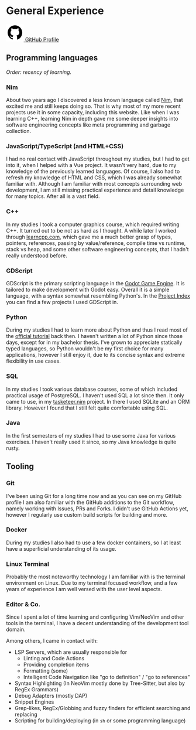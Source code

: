 [creationTime]:- "Feb 13. 2023"
[lastWriteTime]:- "Feb 19. 2023"

# General Experience

<a href="https://github.com/aMOPel">
<img src="assets/icons8-github.svg" alt="GitHub" class="inline m-1 dark:invert">
GitHub Profile</a>

## Programming languages 

*Order: recency of learning.* 

### Nim 
About two years ago I discovered a less known language called [Nim](https://nim-lang.org/), 
that excited me and still keeps doing so.
That is why most of my more recent projects use it in some capacity,
including this website. 
Like when I was learning C++, learning Nim in depth gave me some deeper insights 
into software engineering concepts like meta programming and garbage collection. 

### JavaScript/TypeScript (and HTML+CSS) 
I had no real contact with JavaScript throughout my studies, 
but I had to get into it, when I helped with a Vue project. 
It wasn't very hard, due to my knowledge of the previously learned languages. 
Of course, I also had to refresh my knowledge of HTML and CSS, which I was already 
somewhat familiar with.
Although I am familiar with most concepts surrounding web development,
I am still missing practical experience and detail knowledge 
for many topics. After all is a vast field.

### C++ 
In my studies I took a computer graphics course, which required writing C++.
It turned out to be not as hard as I thought. 
A while later I worked through [learncpp.com](https://www.learncpp.com/), 
which gave me a much better grasp of 
types, pointers, references, passing by value/reference, 
compile time vs runtime, stack vs heap, and some other 
software engineering concepts, that I hadn't really understood before.

### GDScript
GDScript is the primary scripting language in the 
[Godot Game Engine](https://godotengine.org/).
It is tailored to make development with Godot easy.
Overall it is a simple language, with a syntax somewhat resembling Python's.
In the [Project Index](#/index) you can find a few projects I used GDScript in.

### Python 
During my studies I had to learn more about Python and thus I read 
most of the [official tutorial](https://docs.python.org/3/tutorial/index.html) back then. 
I haven't written a lot of Python since those days, except for in my bachelor thesis. 
I've grown to appreciate statically typed languages, so Python wouldn't be my
first choice for many applications,
however I still enjoy it, due to its concise syntax and extreme flexibility in
use cases.

### SQL 
In my studies I took various database courses,
some of which included practical usage of PostgreSQL. 
I haven't used SQL a lot since then. 
It only came to use, in my [tasketeer.nim](#/tasketeer_nim) project. 
In there I used SQLite and an ORM library. 
However I found that I still felt quite comfortable using SQL. 

### Java 
In the first semesters of my studies I had to use some Java for various exercises. 
I haven't really used it since, so my Java knowledge is quite rusty. 

## Tooling

### Git 
I've been using Git for a long time now and as you can see on my GitHub 
profile I am also familiar with the GitHub additions to the Git workflow, namely 
working with Issues, PRs and Forks. I didn't use GitHub Actions yet, however 
I regularly use custom build scripts for building and more.

### Docker 
During my studies I also had to use a few docker containers, so I at least have 
a superficial understanding of its usage. 

### Linux Terminal 
Probably the most noteworthy technology I am familiar with is the 
terminal environment on Linux. 
Due to my terminal focused workflow, and a few years of experience I am well 
versed with the user level aspects. 

### Editor & Co.
Since I spent a lot of time learning and configuring Vim/NeoVim and other tools
in the terminal, I have a decent understanding of the development tool domain.

Among others, I came in contact with:
- LSP Servers, which are usually responsible for 
  - Linting and Code Actions
  - Providing completion items
  - Formatting (some)
  - Intelligent Code Navigation like "go to definition" / "go to references"
- Syntax Highlighting (In NeoVim mostly done by Tree-Sitter, but also by RegEx Grammars)
- Debug Adapters (mostly DAP)
- Snippet Engines
- Grep-likes, RegEx/Globbing and fuzzy finders for efficient searching and replacing
- Scripting for building/deploying (in `sh` or some programming language)
